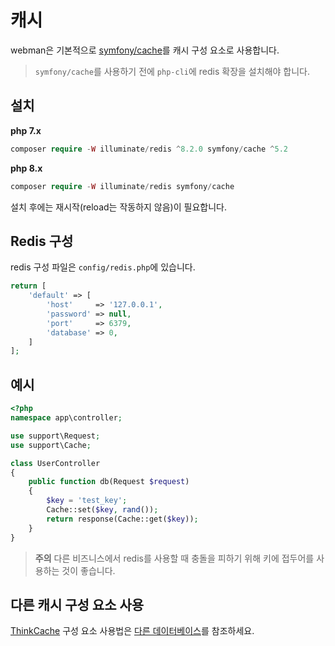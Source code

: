 # 캐시

webman은 기본적으로 [symfony/cache](https://github.com/symfony/cache)를 캐시 구성 요소로 사용합니다.

> `symfony/cache`를 사용하기 전에 `php-cli`에 redis 확장을 설치해야 합니다.

## 설치
**php 7.x**
```php
composer require -W illuminate/redis ^8.2.0 symfony/cache ^5.2
```
**php 8.x**
```php
composer require -W illuminate/redis symfony/cache
```

설치 후에는 재시작(reload는 작동하지 않음)이 필요합니다.

## Redis 구성
redis 구성 파일은 `config/redis.php`에 있습니다.
```php
return [
    'default' => [
        'host'     => '127.0.0.1',
        'password' => null,
        'port'     => 6379,
        'database' => 0,
    ]
];
```

## 예시
```php
<?php
namespace app\controller;

use support\Request;
use support\Cache;

class UserController
{
    public function db(Request $request)
    {
        $key = 'test_key';
        Cache::set($key, rand());
        return response(Cache::get($key));
    }
}
```

> **주의**
> 다른 비즈니스에서 redis를 사용할 때 충돌을 피하기 위해 키에 접두어를 사용하는 것이 좋습니다.

## 다른 캐시 구성 요소 사용

[ThinkCache](https://github.com/top-think/think-cache) 구성 요소 사용법은 [다른 데이터베이스](others.md#ThinkCache)를 참조하세요.
